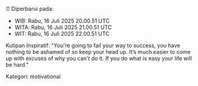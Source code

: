 ⏰ Diperbarui pada:
- WIB: Rabu, 16 Juli 2025 20.00.51 UTC
- WITA: Rabu, 16 Juli 2025 21.00.51 UTC
- WIT: Rabu, 16 Juli 2025 22.00.51 UTC

Kutipan Inspiratif:
"You're going to fail your way to success, you have nothing to be ashamed of so keep your head up. It’s much easier to come up with excuses of why you can't do it. If you do what is easy your life will be hard."


Kategori: motivational

